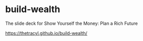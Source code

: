 # build-wealth
The slide deck for Show Yourself the Money: Plan a Rich Future


https://thetracyl.github.io/build-wealth/
